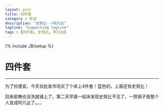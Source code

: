 ```yaml
---
layout: post
title: 四件套
category : 笑话
description: "史努比-->阿凡达"
tagline: "Supporting tagline"
tags : [四件套, 史努比, 阿凡达]
---
```

{% include JB/setup %}
# 四件套
---
为了捡便宜，今天去批发市场买了个床上4件套！蓝色的，上面还有史努比！
<!--break-->
回来偷懒也没洗就铺上了。第二天早晨一起床发现史努比不见了，一照镜子我整个人变成阿凡达了。。。

